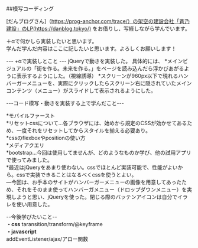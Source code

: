 ##模写コーディング  

[だんブログさん]（https://prog-anchor.com/trace/）の架空の建設会社「蒼乃建設」のLP(https://danblog.tokyo/)
をお借りし、写経しながら学んでいます。  

＋αで何かしら実装したいと思います。  
学んだ学んだ内容はここに記したいと思います。よろしくお願いします！  
  
    
      


--- +αで実装しとこと ---
jQueryで動きを実装した。
具体的には、
*メインビジュアルの「街を作る。未来を作る。」をページを読み込んだら浮かびあがるように表示するようにした。（視線誘導）
*スクリーンが960px以下で現れるハンバーガーメニューを、実際にクリックしたらスクリーン右に隠されていたメインコンテンツ（メニュー）がスライドして表示されるようにした。

---コード模写・動きを実装する上で学んだこと---  

*モバイルファースト  
*リセットcssについて…各ブラウザには、始めから規定のCSSが効かせてあるため、一度それをリセットしてからスタイルを揃える必要あり。  
*cssのflexboxやpositionの使い方  
*メディアクエリ  
*bootstrap...今回は使用してませんが、どのようなものか学び、他の試用アプリで使ってみました。  
*最近はjQueryをあまり使わない。cssでほとんど実装可能で、性能がよいから。cssで実装できることはなるべくcssを使うとよい。  
―今回は、お手本のサイトがハンバーガーメニューの画像を用意してあったため、それをそのまま使ってハンバーガメニュー（ドロップダウンメニュー）を実現しようと思い、jQueryを使った。閉じる際のバッテンアイコンは自分でイラレを使い用意した。  
  
    



--今後学びたいこと--  
**・css** 
taransition/transform/@keyframe  
**・javascript**  
addEventListener/ajax/アロー関数  



